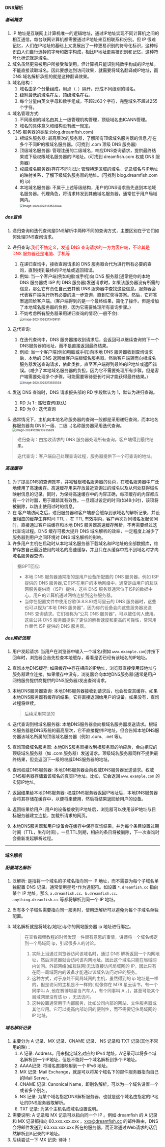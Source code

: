#### DNS解析

##### 基础概念

1. IP 地址是互联网上计算机唯一的逻辑地址，通过IP地址实现不同计算机之间的相互通信，每台联网计算机都需要通过IP地址来互相联系和分别。但 IP 很难记忆，人们在IP地址的基础上又发展出了一种更易识别的符号化标识，这种标识由人们自行选择的字母和数字构成，相比IP地址更易被识别和记忆，这种符号化标识就是域名。
2. 域名虽然更易被用户所接受和使用，但计算机只能识别纯数字构成的IP地址，不能直接读取域名。因此要想达到访问效果，就需要将域名翻译成IP地址，而 DNS 域名解析承担的就是这种翻译效果。
3. 域名结构：
   1. 域名由多个分量组成，用点（`.`）隔开，形成不同级别的域名。
   2. 级别最低的域名在左，顶级域名在右。
   3. 每个分量由英文字母和数字组成，不超过63个字符，完整域名不超过255个字符。
4. 域名管理方式:
   1. 不同级别的域名由其上一级管理机构管理，顶级域名由ICANN管理。
   2. 域名的具体意义和结构没有统一规定。
5. DNS 服务器的类型:(blog.dreamfish.com)
   1. 根域名服务器: 最高层次的服务器，了解所有顶级域名服务器的信息,存在多个不同IP的根域名服务器。(可找到 .com 顶级 DNS 服务器)
   2. 顶级域名服务器: 管理注册的二级域名，响应DNS查询请求，提供最终结果或下级权限域名服务器的IP地址。(可找到 dreamfish.com 权威 DNS 服务器)
   3. 权威域名服务器(存在不同叫法): 管理特定区域的域名，记录域名与IP地址的映射关系，了解下级域名服务器的地址。(可找到 blog.dreamfish.com 的 ip)
   4. 本地域名服务器: 不属于上述等级结构，用户的DNS请求首先送到本地域名服务器。代理角色，将请求转发到其他域名服务器，通常位于用户局域网内。<br><img src="./assets/image-20241028183533044.png" alt="image-20241028183533044" style="zoom:67%;" />





##### dns查询

1. 递归查询和迭代查询是DNS解析中两种不同的查询方式，主要区别在于它们如何处理DNS查询请求。
2. 递归查询:<font color=red>我们不妨定义，发送 DNS 查询请求的一方为客户端，不论其是 DNS 服务器还是电脑、手机等</font>
   1. 在递归查询中，接收查询请求的 DNS 服务器会代为进行所有必要的查询，直到找到最终的IP地址或返回错误。
   2. 例如: 当一个客户端(例如电脑或手机)向 DNS 服务器(通常是你的本地 DNS 服务器或 ISP 的 DNS 服务器)发送请求时，如果该服务器没有所需的信息，那么它有责任自己去其他 DNS 服务器中查找这些信息。服务器会代表客户端执行所有必要的进一步查询，直到它获得答案。然后，它将答案返回给客户端。(客户端得到的是一个最终结果，简化了操作。但是增加了本地域名服务器的负担，因为它需要处理所有查询步骤。)
   3. 不妨考虑所有服务器采用递归查询的情况(一般不会):<br><img src="./assets/image-20241028213459151.png" alt="image-20241028213459151" style="zoom:67%;" />
3. 迭代查询:
   1. 在迭代查询中，DNS 服务器接收到请求后，会返回可以继续查询的下一个DNS服务器的地址，而不是直接返回最终结果。
   2. 例如: 当一个客户端(例如电脑或手机)向本地 DNS 服务器收到查询请求后，本地的 DNS 返回给客户端根域名服务器。然后客户端转而向根域名服务器发送查询请求，依此类推，直至客户端得到最终的IP地址或返回错误。(减少了本地域名服务器的负担，因为它不需要处理所有步骤。但是客户端需要处理多个步骤，可能需要等待更长时间才能获得最终结果。)<br><img src="./assets/image-20241028213535554.png" alt="image-20241028213535554" style="zoom:67%;" />
4. 发送 DNS 查询时，DNS 请求报头部的 RD 字段默认为 1，默认为递归查询。
   1. RD 为 1 : 递归查询(默认)
   2. RD 为 0 : 迭代查询

5. 通常情况下，主机向本地名称服务器的查询一般都是采用递归查询，而本地名称服务器向 DNS(一级、二级...)名称服务器采用迭代查询。<br><img src="./assets/image-20241028213935629.png" alt="image-20241028213935629" style="zoom:67%;" />

> 递归查询：由接收请求的 DNS 服务器处理所有查询，客户端得到最终结果。
>
> 迭代查询：客户端自己处理查询过程，服务器提供下一个可查询的地址。





##### 高速缓存

1. 为了提高DNS的查询效率，并减轻根域名服务器的负荷，在域名服务器中广泛地使用了高速缓存。高速缓存用来存放最近查询过的域名以及从何处获得域名映射信息的记录。同时，为保持高速缓存中的内容正确，每项缓存的内容都应有一个计时器，用于跟踪其有效性。一旦超过设定的时间(如48小时)，该项将被删除，以防止使用过时的信息。
2. 在 客户端访问之后，递归服务器和客户端都会缓存到该域名的解析记录，并设置相应的缓存生存时间 TTL ，在 TTL 有效期内，客户再次对同域名发起访问时，直接通过客户端缓存和本地 DNS 服务器高速缓存解析，不再需要经过迭代查询过程。DNS 缓存可极大提升 DNS 域名解析的效率，一定程度上减少了服务器到用户之间环境对 DNS 域名解析的影响。
3. 许多用户主机在启动时从本地域名服务器下载域名和IP地址的全部数据库，维护存放自己最近使用的域名的高速缓存，并且只在从缓存中找不到域名时才向域名服务器查询。

> 据GPT回应: 
>
> - 本地 DNS 服务器通常指的是用户设备所配置的 DNS 服务器，例如 ISP 提供的 DNS 服务器,它们不在用户的本地网络中，通常是由用户的互联网服务提供商（ISP）提供，这些 DNS 服务器通常位于ISP的数据中心，用户的计算机通过网络连接到这些服务器。
> - 当你在配置文件中使用谷歌(8.8.8.8)或阿里云的 DNS 服务器时，这些也可以视为“本地 DNS 服务器”，因为你的设备会向这些服务器发送 DNS 查询请求。它们被称为“公共 DNS 服务器”，可以被任何人使用。这些公共 DNS 服务器提供了更快的解析速度和更高的可靠性，常常用作替代 ISP 提供的 DNS 服务器。





##### dns解析流程

1. 用户发起请求: 当用户在浏览器中输入一个域名(例如 `www.example.com`)并按下回车时，浏览器会首先检查本地缓存，看看是否已经有该域名的IP地址。

2. 查询本地DNS缓存: 如果缓存中存在相应的IP地址，浏览器直接使用该地址与服务器建立连接。如果缓存中没有，浏览器会向本地DNS服务器(通常是用户网络服务提供商提供的DNS服务器)发出查询请求。

3. 本地DNS服务器查询: 本地DNS服务器接收到请求后，也会检查其缓存。如果本地DNS服务器有缓存的结果，它将直接返回给用户的设备。如果没有，查询过程将继续。

   > 后续采用常见的

4. 迭代查询到根域名服务器: 本地DNS服务器会向根域名服务器发送请求。根域名服务器是DNS系统的最高层次，它不直接提供IP地址，但会告知本地DNS服务器该域名所属的顶级域名服务器（例如 .com、.net 等)。

5. 查询顶级域名服务器: 本地DNS服务器接收到根服务器的响应后，会向相应的顶级域名服务器（如 .com 服务器）发送请求。顶级域名服务器同样不提供最终结果，但会返回下一级的权威DNS服务器的地址。

6. 查询权威DNS服务器: 本地DNS服务器会向权威DNS服务器发送请求。权威DNS服务器存储着该域名的真实IP地址。比如，它会返回 `www.example.com` 的实际IP地址。

7. 返回结果给本地DNS服务器: 权威DNS服务器返回IP地址后，本地DNS服务器会将其存储在缓存中，以便将来使用，然后将结果返回给用户的设备。

8. 返回结果给用户: 用户的设备接收到IP地址后，浏览器可以使用该IP地址与目标服务器建立连接，加载所请求的网页。

9. 本地DNS服务器和用户设备会在缓存中保存查询结果，并为每个条目设置过期时间（TTL，生存时间）。一旦TTL到期，相应的条目将被删除，下一次查询时会重新发起解析过程。



---



#### 域名解析

##### 配置域名解析

1. 泛解析: 是指将一个域名的子域名指向同一 IP 地址，而不需要为每个子域名单独配置 DNS 记录。通常使用星号`*`作为通配符。如设置 `*.dreamfish.cc` 指向某个 IP 地址，那么 `a.dreamfish.cc`、`b.dreamfish.cc`、`anything.dreamfish.cc` 等都将解析到同一个 IP 地址。

2. 当有多个子域名需要指向同一服务时，使用泛解析可以避免为每个子域名单独配置。

3. 域名解析就是将域名(地址)与你的网站服务器 ip 地址进行绑定。

   > 在查看视频教程的时候发现一件很有意思的事情，讲师将一个域名绑定到一个局域网 ip，引起很多人的讨论。
   >
   > 1. 实际上当通过浏览器访问该域名时，通过 DNS 解析返回一个内网地址，然后浏览器就会访问该内网地址。因此这个域名只能在局域网内访问。外部网络(如互联网)无法直接访问局域网的 IP，因此只有在同一局域网内的设备才能通过该域名访问对应的服务。
   > 2. 这种方式，对于身处不同局域网的主机，虽然得到的 ip 地址是一样的，但是访问的主机是不一样的( 就像你在 M78 星云读书，有一个同学叫 A ,他在赛博坦星当汽车人，有个同事叫 A 。)，甚至可能某个局域网里没有该 ip ，无法访问。
   > 3. 这种设置通常用于内部服务，比如公司内部的网站、文件服务器或其他应用。它可以提高内部访问的便利性，而不需要记住局域网的 IP 地址。





##### 域名解析记录
1. 主要分为 A 记录、MX 记录、CNAME 记录、 NS 记录和 TXT 记录(其他不常用的略)：
   1. A 记录: Address，用来指定域名对应的 IPv4 地址，A记录可以将多个域名解析到一个IP地址，但是不能将一个域名解析到多个IP地址。
   2. AAAA记录: 将域名直接映射到一个 IPv6 地址。
   3. MX 记录: Mail Exchange，就是可以将某个域名下的邮件服务器指向自己的Mail Server。
   4. CNAME 记录: Canonical Name，即别名解析，可以为一个域名设置一个或者多个别名。
   5. NS 记录: 为某个域名指定DNS解析服务器，也就是这个域名由指定的IP地址的DNS服务器取解析。
   6. TXT 记录: 为某个主机名或域名设置说明。
2. 需要说明: A 记录和 MX 记录可以指向同一个 IP 。例如 dreamfish 的 A 记录和 MX 记录都指向 60.xxx.xxx.xxx ，xxx@dreamfish.cc 的邮件路由，DNS会将邮件发送到 60.xxx.xxx.xxx 所在的服务器，而正常通过Web请求的话仍然解析到A记录的IP地址。
3. 后续尝试一下 MX 记录: 待补！